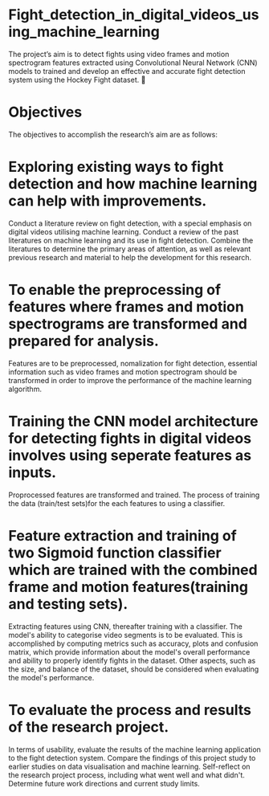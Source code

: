 # Fight_detection_in_digital_videos_using_machine_learning
The project’s aim is to detect fights using video frames and motion spectrogram features extracted using Convolutional Neural Network (CNN) models to trained and develop an effective and accurate fight detection system using the Hockey Fight dataset.

# Objectives
The objectives to accomplish the research’s aim are as follows:
# Exploring existing ways to fight detection and how machine learning can help with improvements.
Conduct a literature review on fight detection, with a special emphasis on digital videos utilising machine learning. Conduct a review of the past literatures on machine learning and its use in fight detection. Combine the literatures to determine the primary areas of attention, as well as relevant previous research and material to help the development for this research.
# To enable the preprocessing of features where frames and motion spectrograms are transformed and prepared for analysis.
Features are to be preprocessed, nomalization for fight detection, essential information such as video frames and motion spectrogram should be transformed in order to improve the performance of the machine learning algorithm.
# Training the CNN model architecture for detecting fights in digital videos involves using seperate features as inputs.
Proprocessed features are transformed and trained. The process of training the data (train/test sets)for the each features to using a classifier.
# Feature extraction and training of two Sigmoid function classifier which are trained with the combined frame and motion features(training and testing sets).
Extracting features using CNN, thereafter training with a classifier. The model's ability to categorise video segments is to be evaluated. This is accomplished by computing metrics such as accuracy, plots and confusion matrix, which provide information about the model's overall performance and ability to properly identify fights in the dataset. Other aspects, such as the size, and balance of the dataset, should be considered when evaluating the model's performance.
# To evaluate the process and results of the research project.
In terms of usability, evaluate the results of the machine learning application to the fight detection system. Compare the findings of this project study to earlier studies on data visualisation and machine learning. Self-reflect on the research project process, including what went well and what didn't. Determine future work directions and current study limits.
